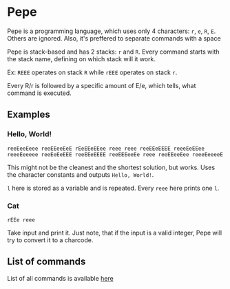 # Pepe

Pepe is a programming language, which uses only 4 characters: `r`, `e`, `R`, `E`. Others are ignored. Also, it's preffered to separate commands with a space

Pepe is stack-based and has 2 stacks: `r` and `R`. Every command starts with the stack name, defining on which stack will it work.

Ex: `REEE` operates on stack `R` while `rEEE` operates on stack `r`.

Every R/r is followed by a specific amount of E/e, which tells, what command is executed.

## Examples

### Hello, World!

```
reeEeeEeee reeEEeeEeE rEeEEeEEee reee reee reeEEeEEEE reeeEeEEee reeeEeeeee reeEeEeEEE reeEEeEEEE reeEEEeeEe reee reeEEeeEee reeeEeeeeE
```

This might not be the cleanest and the shortest solution, but works. Uses the character constants and outputs `Hello, World!`.

`l` here is stored as a variable and is repeated. Every `reee` here prints one `l`.

### Cat

```
rEEe reee
```

Take input and print it. Just note, that if the input is a valid integer, Pepe will try to convert it to a charcode.

## List of commands

List of all commands is available [here](commands.md)
